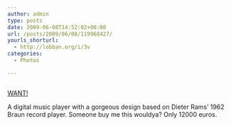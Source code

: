 ```yaml
---
author: admin
type: posts
date: 2009-06-08T14:52:02+00:00
url: /posts/2009/06/08/119968427/
yourls_shorturl:
  - http://lobban.org/i/3v
categories:
  - Photos

---
```

<div class="figure">
  <img src="https://andy.lobban.org/photo/1280/119968427/1/n6SoNyvfPogujpq9zKOhRuPm" alt="" />
</div>

[WANT!][1]

A digital music player with a gorgeous design based on Dieter Rams&#8217; 1962 Braun record player. Someone buy me this wouldya? Only 12000 euros.

 [1]: http://www.bootleg-objects.com/objects_sound.htm#rebraun